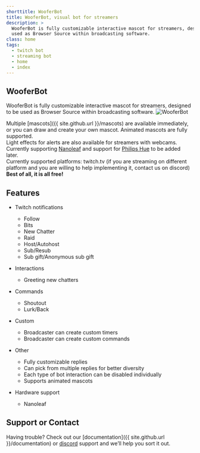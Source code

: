 ```yaml
---
shorttitle: WooferBot
title: WooferBot, visual bot for streamers
description: >
  WooferBot is fully customizable interactive mascot for streamers, designed to be 
  used as Browser Source within broadcasting software.
class: home
tags:
  - twitch bot
  - streaming bot
  - home
  - index
---
```

## WooferBot
WooferBot is fully customizable interactive mascot for streamers, designed to be used as Browser Source within broadcasting software.
![WooferBot](/assets/images/wooferbot.png)

Multiple [mascots]({{ site.github.url }}/mascots) are available immediately, or you can draw and create your own mascot. Animated mascots are fully supported.<br>
Light effects for alerts are also available for streamers with webcams. Currently supporting <a class="icon website" href="https://nanoleaf.me/en/" target="_blank">Nanoleaf</a> and support for <a class="icon website" href="https://www2.meethue.com/en-us" target="_blank">Philips Hue</a> to be added later.<br>
Currently supported platforms: twitch.tv (if you are streaming on different platform and you are willing to help implementing it, contact us on discord)<br>
**Best of all, it is all free!**

## Features
- Twitch notifications
  - Follow
  - Bits
  - New Chatter
  - Raid
  - Host/Autohost
  - Sub/Resub
  - Sub gift/Anonymous sub gift
  
- Interactions
  - Greeting new chatters

- Commands
  - Shoutout
  - Lurk/Back

- Custom
  - Broadcaster can create custom timers
  - Broadcaster can create custom commands
  
- Other
  - Fully customizable replies
  - Can pick from multiple replies for better diversity
  - Each type of bot interaction can be disabled individually
  - Supports animated mascots
  
- Hardware support
  - Nanoleaf

## Support or Contact
Having trouble? Check out our [documentation]({{ site.github.url }}/documentation) or <a class="icon discord" href="https://discord.gg/vpprtdE" target="_blank">discord</a> support and we’ll help you sort it out.
